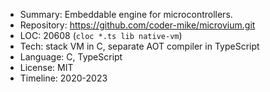 * Summary:    Embeddable engine for microcontrollers.
* Repository: https://github.com/coder-mike/microvium.git
* LOC:        20608 (`cloc *.ts lib native-vm`)
* Tech:       stack VM in C, separate AOT compiler in TypeScript
* Language:   C, TypeScript
* License:    MIT
* Timeline:   2020-2023
